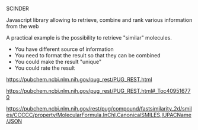 SCINDER

Javascript library allowing to retrieve, combine and rank various information from the web

A practical example is the possibility to retrieve "similar" molecules.

* You have different source of information
* You need to format the result so that they can be combined
* You could make the result "unique"
* You could rate the result

https://pubchem.ncbi.nlm.nih.gov/pug_rest/PUG_REST.html




https://pubchem.ncbi.nlm.nih.gov/pug_rest/PUG_REST.html#_Toc409516770

https://pubchem.ncbi.nlm.nih.gov/rest/pug/compound/fastsimilarity_2d/smiles/CCCCC/property/MolecularFormula,InChI,CanonicalSMILES,IUPACName/JSON
